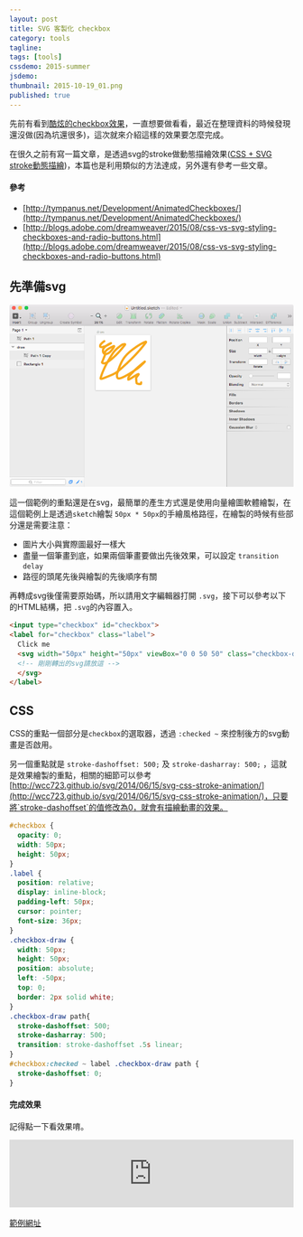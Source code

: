 ```yaml
---
layout: post
title: SVG 客製化 checkbox
category: tools
tagline:
tags: [tools]
cssdemo: 2015-summer
jsdemo:
thumbnail: 2015-10-19_01.png
published: true
---
```


先前有看到[酷炫的checkbox效果](http://tympanus.net/Development/AnimatedCheckboxes/)，一直想要做看看，最近在整理資料的時候發現還沒做(因為坑還很多)，這次就來介紹這樣的效果要怎麼完成。

<!-- more -->

在很久之前有寫一篇文章，是透過svg的stroke做動態描繪效果([CSS + SVG stroke動態描繪](http://wcc723.github.io/svg/2014/06/15/svg-css-stroke-animation/))，本篇也是利用類似的方法達成，另外還有參考一些文章。

#### 參考

- [http://tympanus.net/Development/AnimatedCheckboxes/](http://tympanus.net/Development/AnimatedCheckboxes/)
- [http://blogs.adobe.com/dreamweaver/2015/08/css-vs-svg-styling-checkboxes-and-radio-buttons.html](http://blogs.adobe.com/dreamweaver/2015/08/css-vs-svg-styling-checkboxes-and-radio-buttons.html)


## 先準備svg

![/images/2015-10-19_02.png](/images/2015-10-19_02.png)

這一個範例的重點還是在svg，最簡單的產生方式還是使用向量繪圖軟體繪製，在這個範例上是透過`sketch`繪製 `50px * 50px`的手繪風格路徑，在繪製的時候有些部分還是需要注意：

- 圖片大小與實際圖最好一樣大
- 盡量一個筆畫到底，如果兩個筆畫要做出先後效果，可以設定 `transition delay`
- 路徑的頭尾先後與繪製的先後順序有關

再轉成svg後僅需要原始碼，所以請用文字編輯器打開 `.svg`，接下可以參考以下的HTML結構，把 `.svg`的內容置入。

```html
<input type="checkbox" id="checkbox">
<label for="checkbox" class="label">
  Click me
  <svg width="50px" height="50px" viewBox="0 0 50 50" class="checkbox-draw">
  <!-- 剛剛轉出的svg請放這 -->
  </svg>
</label>
```

## CSS

CSS的重點一個部分是`checkbox`的選取器，透過 `:checked ~` 來控制後方的svg動畫是否啟用。

另一個重點就是 `stroke-dashoffset: 500;` 及 `stroke-dasharray: 500;` ，這就是效果繪製的重點，相關的細節可以參考[http://wcc723.github.io/svg/2014/06/15/svg-css-stroke-animation/](http://wcc723.github.io/svg/2014/06/15/svg-css-stroke-animation/)，只要將`stroke-dashoffset`的值修改為0，就會有描繪動畫的效果。

```css
#checkbox {
  opacity: 0;
  width: 50px;
  height: 50px;
}
.label {
  position: relative;
  display: inline-block;
  padding-left: 50px;
  cursor: pointer;
  font-size: 36px;
}
.checkbox-draw {
  width: 50px;
  height: 50px;
  position: absolute;
  left: -50px;
  top: 0;
  border: 2px solid white;
}
.checkbox-draw path{
  stroke-dashoffset: 500;
  stroke-dasharray: 500;
  transition: stroke-dashoffset .5s linear;
}
#checkbox:checked ~ label .checkbox-draw path {
  stroke-dashoffset: 0;
}
```

#### 完成效果

記得點一下看效果唷。

<iframe src="http://wcc723.github.io/WorkShop-gh-pages/stylingCheckbox/" frameborder="0" height="120px" width="100%"> </iframe>

[範例網址](http://wcc723.github.io/WorkShop-gh-pages/stylingCheckbox/)
